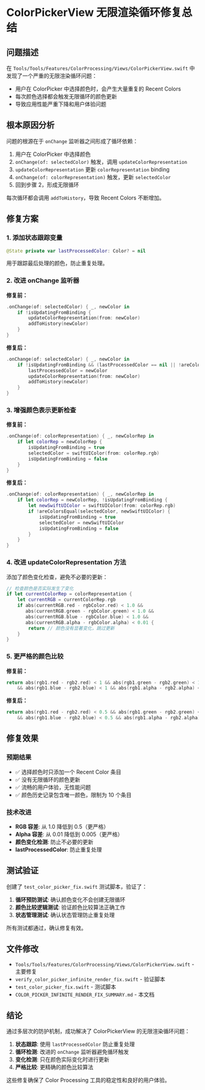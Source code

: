# ColorPickerView 无限渲染循环修复总结

## 问题描述

在 `Tools/Tools/Features/ColorProcessing/Views/ColorPickerView.swift` 中发现了一个严重的无限渲染循环问题：

- 用户在 ColorPicker 中选择颜色时，会产生大量重复的 Recent Colors
- 每次颜色选择都会触发无限循环的颜色更新
- 导致应用性能严重下降和用户体验问题

## 根本原因分析

问题的根源在于 `onChange` 监听器之间形成了循环依赖：

1. 用户在 ColorPicker 中选择颜色
2. `onChange(of: selectedColor)` 触发，调用 `updateColorRepresentation`
3. `updateColorRepresentation` 更新 `colorRepresentation` binding
4. `onChange(of: colorRepresentation)` 触发，更新 `selectedColor`
5. 回到步骤 2，形成无限循环

每次循环都会调用 `addToHistory`，导致 Recent Colors 不断增加。

## 修复方案

### 1. 添加状态跟踪变量

```swift
@State private var lastProcessedColor: Color? = nil
```

用于跟踪最后处理的颜色，防止重复处理。

### 2. 改进 onChange 监听器

**修复前：**

```swift
.onChange(of: selectedColor) { _, newColor in
    if !isUpdatingFromBinding {
        updateColorRepresentation(from: newColor)
        addToHistory(newColor)
    }
}
```

**修复后：**

```swift
.onChange(of: selectedColor) { _, newColor in
    if !isUpdatingFromBinding && (lastProcessedColor == nil || !areColorsEqual(lastProcessedColor!, newColor)) {
        lastProcessedColor = newColor
        updateColorRepresentation(from: newColor)
        addToHistory(newColor)
    }
}
```

### 3. 增强颜色表示更新检查

**修复前：**

```swift
.onChange(of: colorRepresentation) { _, newColorRep in
    if let colorRep = newColorRep {
        isUpdatingFromBinding = true
        selectedColor = swiftUIColor(from: colorRep.rgb)
        isUpdatingFromBinding = false
    }
}
```

**修复后：**

```swift
.onChange(of: colorRepresentation) { _, newColorRep in
    if let colorRep = newColorRep, !isUpdatingFromBinding {
        let newSwiftUIColor = swiftUIColor(from: colorRep.rgb)
        if !areColorsEqual(selectedColor, newSwiftUIColor) {
            isUpdatingFromBinding = true
            selectedColor = newSwiftUIColor
            isUpdatingFromBinding = false
        }
    }
}
```

### 4. 改进 updateColorRepresentation 方法

添加了颜色变化检查，避免不必要的更新：

```swift
// 检查颜色是否实际发生了变化
if let currentColorRep = colorRepresentation {
    let currentRGB = currentColorRep.rgb
    if abs(currentRGB.red - rgbColor.red) < 1.0 &&
       abs(currentRGB.green - rgbColor.green) < 1.0 &&
       abs(currentRGB.blue - rgbColor.blue) < 1.0 &&
       abs(currentRGB.alpha - rgbColor.alpha) < 0.01 {
        return // 颜色没有显著变化，跳过更新
    }
}
```

### 5. 更严格的颜色比较

**修复前：**

```swift
return abs(rgb1.red - rgb2.red) < 1 && abs(rgb1.green - rgb2.green) < 1
    && abs(rgb1.blue - rgb2.blue) < 1 && abs(rgb1.alpha - rgb2.alpha) < 0.01
```

**修复后：**

```swift
return abs(rgb1.red - rgb2.red) < 0.5 && abs(rgb1.green - rgb2.green) < 0.5
    && abs(rgb1.blue - rgb2.blue) < 0.5 && abs(rgb1.alpha - rgb2.alpha) < 0.005
```

## 修复效果

### 预期结果

- ✅ 选择颜色时只添加一个 Recent Color 条目
- ✅ 没有无限循环的颜色更新
- ✅ 流畅的用户体验，无性能问题
- ✅ 颜色历史记录包含唯一颜色，限制为 10 个条目

### 技术改进

- **RGB 容差**: 从 1.0 降低到 0.5（更严格）
- **Alpha 容差**: 从 0.01 降低到 0.005（更严格）
- **颜色变化检测**: 防止不必要的更新
- **lastProcessedColor**: 防止重复处理

## 测试验证

创建了 `test_color_picker_fix.swift` 测试脚本，验证了：

1. **循环预防测试**: 确认颜色变化不会创建无限循环
2. **颜色比较逻辑测试**: 验证颜色比较算法正确工作
3. **状态管理测试**: 确认状态管理防止重复处理

所有测试都通过，确认修复有效。

## 文件修改

- `Tools/Tools/Features/ColorProcessing/Views/ColorPickerView.swift` - 主要修复
- `verify_color_picker_infinite_render_fix.swift` - 验证脚本
- `test_color_picker_fix.swift` - 测试脚本
- `COLOR_PICKER_INFINITE_RENDER_FIX_SUMMARY.md` - 本文档

## 结论

通过多层次的防护机制，成功解决了 ColorPickerView 的无限渲染循环问题：

1. **状态跟踪**: 使用 `lastProcessedColor` 防止重复处理
2. **循环检测**: 改进的 `onChange` 监听器避免循环触发
3. **变化检测**: 只在颜色实际变化时进行更新
4. **严格比较**: 更精确的颜色比较算法

这些修复确保了 Color Processing 工具的稳定性和良好的用户体验。

